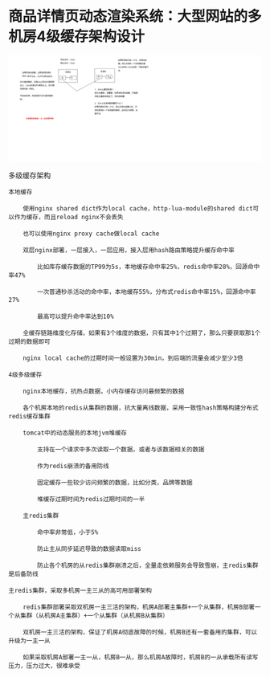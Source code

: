 # 商品详情页动态渲染系统：大型网站的多机房4级缓存架构设计

![image](resources/assets/128/主集群的双机房一主三从部署架构.png)

多级缓存架构

    本地缓存
		
		使用nginx shared dict作为local cache，http-lua-module的shared dict可以作为缓存，而且reload nginx不会丢失
		
		也可以使用nginx proxy cache做local cache
		
		双层nginx部署，一层接入，一层应用，接入层用hash路由策略提升缓存命中率
			
			比如库存缓存数据的TP99为5s，本地缓存命中率25%，redis命中率28%，回源命中率47%
			
			一次普通秒杀活动的命中率，本地缓存55%，分布式redis命中率15%，回源命中率27%
			
			最高可以提升命中率达到10%
		
		全缓存链路维度化存储，如果有3个维度的数据，只有其中1个过期了，那么只要获取那1个过期的数据即可
		
		nginx local cache的过期时间一般设置为30min，到后端的流量会减少至少3倍
	
	4级多级缓存
		
		nginx本地缓存，抗热点数据，小内存缓存访问最频繁的数据
		
		各个机房本地的redis从集群的数据，抗大量离线数据，采用一致性hash策略构建分布式redis缓存集群
		
		tomcat中的动态服务的本地jvm堆缓存
			
			支持在一个请求中多次读取一个数据，或者与该数据相关的数据
			
			作为redis崩溃的备用防线
			
			固定缓存一些较少访问频繁的数据，比如分类，品牌等数据
			
			堆缓存过期时间为redis过期时间的一半
		
		主redis集群
			
			命中率非常低，小于5%
			
			防止主从同步延迟导致的数据读取miss
			
			防止各个机房的从redis集群崩溃之后，全量走依赖服务会导致雪崩，主redis集群是后备防线
	
	主redis集群，采取多机房一主三从的高可用部署架构
		
		redis集群部署采取双机房一主三活的架构，机房A部署主集群+一个从集群，机房B部署一个从集群（从机房A主集群）+一个从集群（从机房B从集群）
		
		双机房一主三活的架构，保证了机房A彻底故障的时候，机房B还有一套备用的集群，可以升级为一主一从
		
		如果采取机房A部署一主一从，机房B一从，那么机房A故障时，机房B的一从承载所有读写压力，压力过大，很难承受